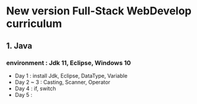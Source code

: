 # New version Full-Stack WebDevelop curriculum

## 1. Java
### environment : Jdk 11, Eclipse, Windows 10
- Day 1 : install Jdk, Eclipse, DataType, Variable
- Day 2 ~ 3 : Casting, Scanner, Operator
- Day 4 : if, switch
- Day 5 : 



